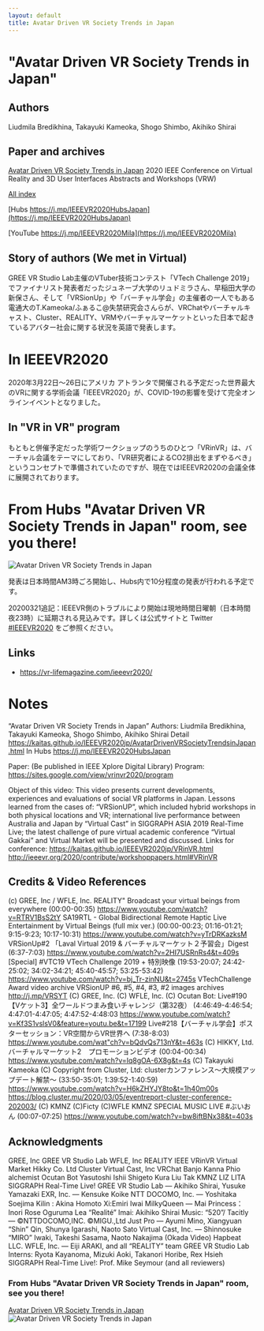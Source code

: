 ```yaml
---
layout: default
title: Avatar Driven VR Society Trends in Japan
---
```

# "Avatar Driven VR Society Trends in Japan"

## Authors

Liudmila Bredikhina, Takayuki Kameoka, Shogo Shimbo, Akihiko Shirai

## Paper and archives
[Avatar Driven VR Society Trends in Japan](https://conferences.computer.org/vr-tvcg/2020/pdfs/VRW2020-4a2sylMzvhjhioY0A33wsS/653200a497/653200a497.pdf)
2020 IEEE Conference on Virtual Reality and 3D User Interfaces Abstracts and Workshops (VRW)

[All index](https://conferences.computer.org/vr-tvcg/2020/#!/home)

[Hubs https://j.mp/IEEEVR2020HubsJapan](https://j.mp/IEEEVR2020HubsJapan)

[YouTube https://j.mp/IEEEVR2020Mila](https://j.mp/IEEEVR2020Mila)


## Story of authors (We met in Virtual)
GREE VR Studio Lab主催のVTuber技術コンテスト「VTech Challenge 2019」でファイナリスト発表者だったジュネーブ大学のリュドミラさん、早稲田大学の新保さん、そして「VRSionUp」や「バーチャル学会」の主催者の一人でもある電通大のT.Kameoka/ふぁるこ@失禁研究会さんらが、VRChatやバーチャルキャスト、Cluster、REALITY、VRMやバーチャルマーケットといった日本で起きているアバター社会に関する状況を英語で発表します。

# In IEEEVR2020

2020年3月22日～26日にアメリカ アトランタで開催される予定だった世界最大のVRに関する学術会議「IEEEVR2020」が、COVID-19の影響を受けて完全オンラインイベントとなりました。

## In "VR in VR" program

もともと併催予定だった学術ワークショップのうちのひとつ「VRinVR」は、バーチャル会議をテーマにしており、「VR研究者によるCO2排出をまずやるべき」というコンセプトで準備されていたのですが、現在ではIEEEVR2020の会議全体に展開されております。

# From Hubs "Avatar Driven VR Society Trends in Japan" room, see you there!

![Avatar Driven VR Society Trends in Japan](https://pbs.twimg.com/media/ETZiFyNVAAEe7rj?format=jpg&name=large)

発表は日本時間AM3時ごろ開始し、Hubs内で10分程度の発表が行われる予定です。

20200321追記：IEEEVR側のトラブルにより開始は現地時間日曜朝（日本時間夜23時）に延期される見込みです。詳しくは公式サイトと Twitter [#IEEEVR2020](https://twitter.com/hashtag/IEEEVR2020) をご参照ください。

## Links

- https://vr-lifemagazine.com/ieeevr2020/

# Notes

“Avatar Driven VR Society Trends in Japan”
Authors: Liudmila Bredikhina, Takayuki Kameoka, Shogo Shimbo, Akihiko Shirai
Detail
https://kaitas.github.io/IEEEVR2020jp/AvatarDrivenVRSocietyTrendsinJapan.html
In Hubs
https://j.mp/IEEEVR2020HubsJapan

Paper: (Be published in IEEE Xplore Digital Library)
Program:
https://sites.google.com/view/vrinvr2020/program

Object of this video:
This video presents current developments, experiences and evaluations of social VR platforms in Japan. Lessons learned from the cases of: “VRSionUP”, which included hybrid workshops in both physical locations and VR;  international live performance between Australia and Japan by “Virtual Cast” in SIGGRAPH ASIA 2019 Real-Time Live; the latest challenge of pure virtual academic conference “Virtual Gakkai” and Virtual Market will be presented and discussed. 
Links for conference:
https://kaitas.github.io/IEEEVR2020jp/VRinVR.html
http://ieeevr.org/2020/contribute/workshoppapers.html#VRinVR

## Credits & Video References
(c) GREE, Inc / WFLE, Inc.
REALITY" Broadcast your virtual beings from everywhere (00:00-00:35)
https://www.youtube.com/watch?v=RTRV1BsS2tY
SA19RTL - Global Bidirectional Remote Haptic Live Entertainment by Virtual Beings (full mix ver.) (00:00-00:23; 01:16-01:21; 9:15-9:23; 10:17-10:31)
https://www.youtube.com/watch?v=yTrDRKazksM
VRSionUp#2 「Laval Virtual 2019 & バーチャルマーケット２予習会」Digest (6:37-7:03)
https://www.youtube.com/watch?v=2HI7USRnRs4&t=409s
[Special] #VTC19 VTech Challenge 2019 + 特別映像 (19:53-20:07; 24:42-25:02; 34:02-34:21; 45:40-45:57; 53:25-53:42)
https://www.youtube.com/watch?v=bj_Tr-zinNU&t=2745s
VTechChallenge Award video archive
VRSionUP #6, #5, #4, #3, #2 images archives
http://j.mp/VRSYT
(C) GREE, Inc.  (C) WFLE, Inc.
(C) Ocutan Bot: 
Live#190【Vケット3】全ワールドつまみ食いチャレンジ（第32夜）
(4:46:49-4:46:54; 4:47:01-4:47:05; 4:47:52-4:48:03 
https://www.youtube.com/watch?v=Kf3S1vslsV0&feature=youtu.be&t=17199
Live#218【バーチャル学会】ポスターセッション：VR空間からVR世界へ (7:38-8:03)
https://www.youtube.com/wat"ch?v=bQdvQs713nY&t=463s
(C) HIKKY, Ltd.
バーチャルマーケット2　プロモーションビデオ (00:04-00:34)
https://www.youtube.com/watch?v=Iq8gOA-6X8g&t=4s
(C) Takayuki Kameoka
(C) Copyright from Cluster, Ltd:
clusterカンファレンス～大規模アップデート解禁～ (33:50-35:01; 1:39:52-1:40:59)
https://www.youtube.com/watch?v=H6kZHYJY8to&t=1h40m00s
https://blog.cluster.mu/2020/03/05/eventreport-cluster-conference-202003/
(C) KMNZ (C)Ficty (C)WFLE
KMNZ SPECIAL MUSIC LIVE #ぶいおん (00:07-07:25)
https://www.youtube.com/watch?v=bw8iftBNx38&t=403s

## Acknowledgments

GREE, Inc
GREE VR Studio Lab
WFLE, Inc
REALITY
IEEE VRinVR
Virtual Market
Hikky Co. Ltd
Cluster
Virtual Cast, Inc
VRChat
Banjo Kanna
Phio alchemist
Ocutan Bot
Yasutoshi Ishii
Shigeto Kura
Liu Tak
KMNZ LIZ LITA
SIGGRAPH Real-Time Live!
GREE VR Studio Lab — Akihiko Shirai, Yusuke Yamazaki
EXR, Inc. — Kensuke Koike
NTT DOCOMO, Inc. — Yoshitaka Soejima
Kilin : Akina Homoto
 Xi:Emiri Iwai
MilkyQueen — Mai Princess：Inori Rose Oguruma
Lea “Realité” Imai: Akihiko Shirai
Music: “520”/ Tacitly — ©NTTDOCOMO,INC. ©MIGU.,Ltd
Just Pro — Ayumi Mino, Xiangyuan “Shin” Qin, Shunya Igarashi, Naoto Sato
Virtual Cast, Inc. — Shinnosuke “MIRO” Iwaki, Takeshi Sasama, Naoto Nakajima (Okada Video)
Hapbeat LLC.
WFLE, Inc. — Eiji ARAKI, and all “REALITY” team
GREE VR Studio Lab Interns: Ryota Kayanoma, Mizuki Aoki, Takanori Horibe, Rex Hsieh
SIGGRAPH Real-Time Live!: Prof. Mike Seymour (and all reviewers)


### From Hubs "Avatar Driven VR Society Trends in Japan" room, see you there!
 [Avatar Driven VR Society Trends in Japan](AvatarDrivenVRSocietyTrendsinJapan.md)
![Avatar Driven VR Society Trends in Japan](https://pbs.twimg.com/media/ETZiFyNVAAEe7rj?format=jpg&name=large)

